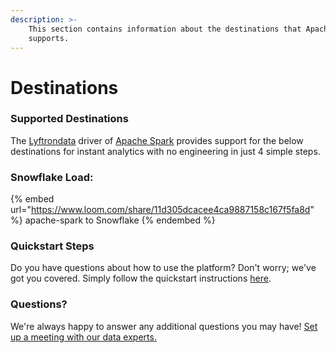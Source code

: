 ```yaml
---
description: >-
    This section contains information about the destinations that Apache Spark
    supports.
---
```


# Destinations

### Supported Destinations

The [Lyftrondata](https://www.lyftrondata.com/) driver of [Apache Spark](https://www.lyftrondata.com/integration/apache-spark/) provides support for the below destinations for instant analytics with no engineering in just 4 simple steps.

### Snowflake Load:

{% embed url="https://www.loom.com/share/11d305dcacee4ca9887158c167f5fa8d" %}
apache-spark to Snowflake
{% endembed %}

### Quickstart Steps

Do you have questions about how to use the platform? Don't worry; we've got you covered. Simply follow the quickstart instructions [here](../../../quickstart-steps.md).

### Questions? <a href="#questions" id="questions"></a>

We're always happy to answer any additional questions you may have! [Set up a meeting with our data experts.](https://www.lyftrondata.com/book-a-meeting/)
